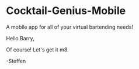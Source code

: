 # Cocktail-Genius-Mobile

A mobile app for all of your virtual bartending needs!

Hello Barry,

Of course! Let's get it m8.

-Steffen
